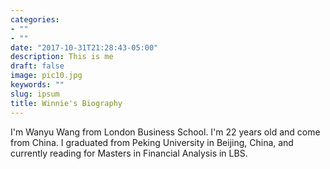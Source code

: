 ```yaml
---
categories:
- ""
- ""
date: "2017-10-31T21:28:43-05:00"
description: This is me
draft: false
image: pic10.jpg
keywords: ""
slug: ipsum
title: Winnie's Biography
---
```


I'm Wanyu Wang from London Business School. I'm 22 years old and come from China. I graduated from Peking University in Beijing, China, and currently reading for Masters in Financial Analysis in LBS. 